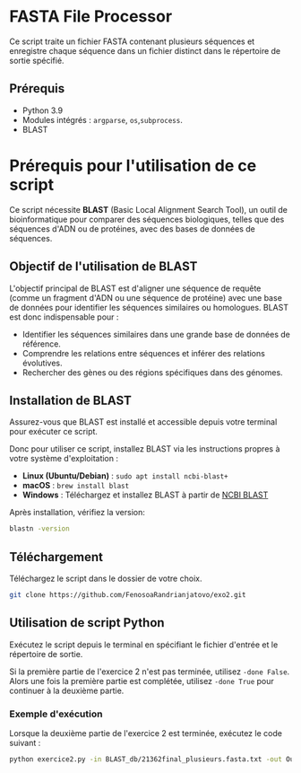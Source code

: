 # FASTA File Processor

Ce script traite un fichier FASTA contenant plusieurs séquences et enregistre chaque séquence dans un fichier distinct dans le répertoire de sortie spécifié.

## Prérequis

- Python 3.9
- Modules intégrés : `argparse`, `os`,`subprocess`.
-  BLAST




 
# Prérequis pour l'utilisation de ce script

Ce script nécessite **BLAST** (Basic Local Alignment Search Tool), un outil de bioinformatique pour comparer des séquences biologiques,  telles que des séquences d'ADN ou de protéines, avec des bases de données de séquences. 

## Objectif de l'utilisation de BLAST

L'objectif principal de BLAST est d'aligner une séquence de requête (comme un fragment d'ADN ou une séquence de protéine) avec une base de données pour identifier les séquences similaires ou homologues. BLAST est donc indispensable pour :
- Identifier les séquences similaires dans une grande base de données de référence.
- Comprendre les relations entre séquences et inférer des relations évolutives.
- Rechercher des gènes ou des régions spécifiques dans des génomes.



## Installation de BLAST

Assurez-vous que BLAST est installé et accessible depuis votre terminal pour exécuter ce script.

Donc pour utiliser ce script, installez BLAST via les instructions propres à votre système d'exploitation :

- **Linux (Ubuntu/Debian)** : `sudo apt install ncbi-blast+`
- **macOS** : `brew install blast`
- **Windows** : Téléchargez et installez BLAST à partir de [NCBI BLAST](https://ftp.ncbi.nlm.nih.gov/blast/executables/blast+/LATEST/)

Après installation, vérifiez la version:

```bash
blastn -version
```
## Téléchargement

Téléchargez le script dans le dossier de votre choix.
```bash
git clone https://github.com/FenosoaRandrianjatovo/exo2.git
```


## Utilisation de script Python

Exécutez le script depuis le terminal en spécifiant le fichier d'entrée et le répertoire de sortie.

Si la première partie de l'exercice 2 n'est pas terminée, utilisez `-done False`. Alors une fois la première partie est complétée, utilisez `-done True` pour continuer à la deuxième partie.

### Exemple d'exécution

Lorsque la deuxième partie de l'exercice 2 est terminée, exécutez le code suivant :

```bash
python exercice2.py -in BLAST_db/21362final_plusieurs.fasta.txt -out Output_fasta_files -done True



